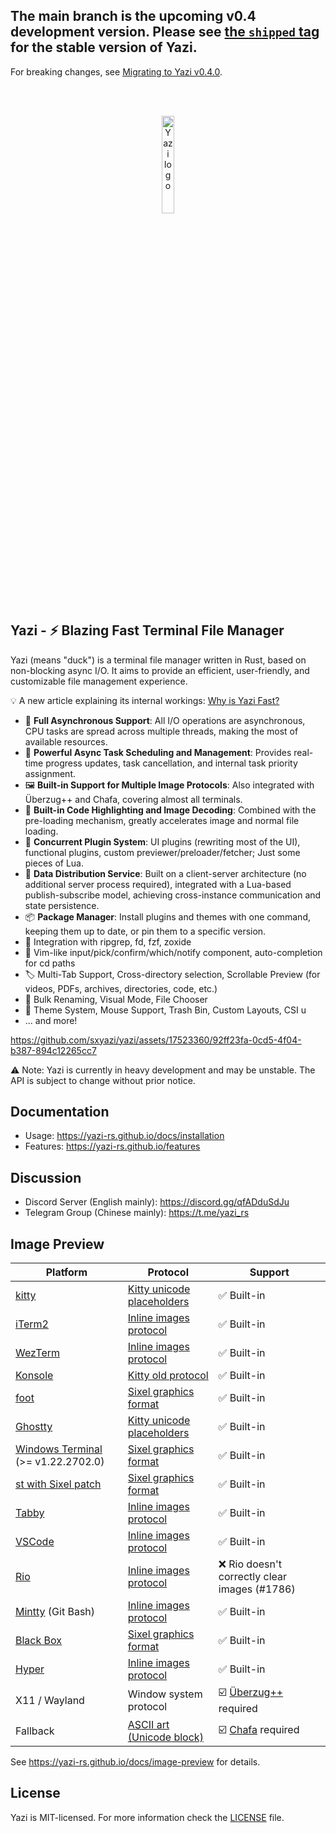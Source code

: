 ## The main branch is the upcoming v0.4 development version. Please see [the `shipped` tag](https://github.com/sxyazi/yazi/tree/shipped) for the stable version of Yazi.

For breaking changes, see [Migrating to Yazi v0.4.0](https://github.com/sxyazi/yazi/issues/1772).

<br><br>

<div align="center">
  <img src="assets/logo.png" alt="Yazi logo" width="20%">
</div>

## Yazi - ⚡️ Blazing Fast Terminal File Manager

Yazi (means "duck") is a terminal file manager written in Rust, based on non-blocking async I/O. It aims to provide an efficient, user-friendly, and customizable file management experience.

💡 A new article explaining its internal workings: [Why is Yazi Fast?](https://yazi-rs.github.io/blog/why-is-yazi-fast)

- 🚀 **Full Asynchronous Support**: All I/O operations are asynchronous, CPU tasks are spread across multiple threads, making the most of available resources.
- 💪 **Powerful Async Task Scheduling and Management**: Provides real-time progress updates, task cancellation, and internal task priority assignment.
- 🖼️ **Built-in Support for Multiple Image Protocols**: Also integrated with Überzug++ and Chafa, covering almost all terminals.
- 🌟 **Built-in Code Highlighting and Image Decoding**: Combined with the pre-loading mechanism, greatly accelerates image and normal file loading.
- 🔌 **Concurrent Plugin System**: UI plugins (rewriting most of the UI), functional plugins, custom previewer/preloader/fetcher; Just some pieces of Lua.
- 📡 **Data Distribution Service**: Built on a client-server architecture (no additional server process required), integrated with a Lua-based publish-subscribe model, achieving cross-instance communication and state persistence.
- 📦 **Package Manager**: Install plugins and themes with one command, keeping them up to date, or pin them to a specific version.
- 🧰 Integration with ripgrep, fd, fzf, zoxide
- 💫 Vim-like input/pick/confirm/which/notify component, auto-completion for cd paths
- 🏷️ Multi-Tab Support, Cross-directory selection, Scrollable Preview (for videos, PDFs, archives, directories, code, etc.)
- 🔄 Bulk Renaming, Visual Mode, File Chooser
- 🎨 Theme System, Mouse Support, Trash Bin, Custom Layouts, CSI u
- ... and more!

https://github.com/sxyazi/yazi/assets/17523360/92ff23fa-0cd5-4f04-b387-894c12265cc7

⚠️ Note: Yazi is currently in heavy development and may be unstable. The API is subject to change without prior notice.

## Documentation

- Usage: https://yazi-rs.github.io/docs/installation
- Features: https://yazi-rs.github.io/features

## Discussion

- Discord Server (English mainly): https://discord.gg/qfADduSdJu
- Telegram Group (Chinese mainly): https://t.me/yazi_rs

## Image Preview

| Platform                                                                    | Protocol                               | Support                                       |
| --------------------------------------------------------------------------- | -------------------------------------- | --------------------------------------------- |
| [kitty](https://github.com/kovidgoyal/kitty)                                | [Kitty unicode placeholders][kgp]      | ✅ Built-in                                   |
| [iTerm2](https://iterm2.com)                                                | [Inline images protocol][iip]          | ✅ Built-in                                   |
| [WezTerm](https://github.com/wez/wezterm)                                   | [Inline images protocol][iip]          | ✅ Built-in                                   |
| [Konsole](https://invent.kde.org/utilities/konsole)                         | [Kitty old protocol][kgp-old]          | ✅ Built-in                                   |
| [foot](https://codeberg.org/dnkl/foot)                                      | [Sixel graphics format][sixel]         | ✅ Built-in                                   |
| [Ghostty](https://mitchellh.com/ghostty)                                    | [Kitty unicode placeholders][kgp]      | ✅ Built-in                                   |
| [Windows Terminal](https://github.com/microsoft/terminal) (>= v1.22.2702.0) | [Sixel graphics format][sixel]         | ✅ Built-in                                   |
| [st with Sixel patch](https://github.com/bakkeby/st-flexipatch)             | [Sixel graphics format][sixel]         | ✅ Built-in                                   |
| [Tabby](https://github.com/Eugeny/tabby)                                    | [Inline images protocol][iip]          | ✅ Built-in                                   |
| [VSCode](https://github.com/microsoft/vscode)                               | [Inline images protocol][iip]          | ✅ Built-in                                   |
| [Rio](https://github.com/raphamorim/rio)                                    | [Inline images protocol][iip]          | ❌ Rio doesn't correctly clear images (#1786) |
| [Mintty](https://github.com/mintty/mintty) (Git Bash)                       | [Inline images protocol][iip]          | ✅ Built-in                                   |
| [Black Box](https://gitlab.gnome.org/raggesilver/blackbox)                  | [Sixel graphics format][sixel]         | ✅ Built-in                                   |
| [Hyper](https://github.com/vercel/hyper)                                    | [Inline images protocol][iip]          | ✅ Built-in                                   |
| X11 / Wayland                                                               | Window system protocol                 | ☑️ [Überzug++][ueberzug] required             |
| Fallback                                                                    | [ASCII art (Unicode block)][ascii-art] | ☑️ [Chafa][chafa] required                    |

See https://yazi-rs.github.io/docs/image-preview for details.

<!-- Protocols -->

[kgp]: https://sw.kovidgoyal.net/kitty/graphics-protocol/#unicode-placeholders
[kgp-old]: https://github.com/sxyazi/yazi/blob/main/yazi-adapter/src/kgp_old.rs
[iip]: https://iterm2.com/documentation-images.html
[sixel]: https://www.vt100.net/docs/vt3xx-gp/chapter14.html
[ascii-art]: https://en.wikipedia.org/wiki/ASCII_art

<!-- Dependencies -->

[ueberzug]: https://github.com/jstkdng/ueberzugpp
[chafa]: https://hpjansson.org/chafa/

## License

Yazi is MIT-licensed. For more information check the [LICENSE](LICENSE) file.
